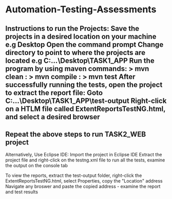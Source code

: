 # Automation-Testing-Assessments
Instructions to run the Projects:
Save the projects in a desired location on your machine e.g Desktop
Open the command prompt
Change directory to point to where the projects are located e.g C:\...\Desktop\TASK1_APP
Run the program by using maven commands: > mvn clean
                                       : > mvn compile
                                       : > mvn test
After successfully running the tests, open the project to extract the report file:
Goto C:\...\Desktop\TASK1_APP\test-output
Right-click on a HTLM file called ExtentReportsTestNG.html, and select a desired browser
----------------------------------------------------------
Repeat the above steps to run TASK2_WEB project
-----------------------------------------------------------

Alternatively, Use Eclipse IDE:
Import the project in Eclipse IDE
Extract the project file and right-click on the testng.xml file to run all the tests, examine the output on the console tab

To view the reports, extract the test-output folder, right-click the ExtentReportsTestNG.html, select Properties, copy the "Location" address
Navigate any broswer and paste the copied address - examine the report and test results

